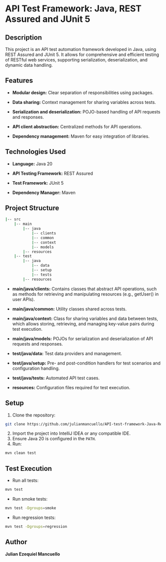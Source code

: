 # API Test Framework: Java, REST Assured and JUnit 5

## Description

This project is an API test automation framework developed in Java, using REST Assured and JUnit 5. It allows for comprehensive and efficient testing of RESTful web services, supporting serialization, deserialization, and dynamic data handling.

## Features

- **Modular design:** Clear separation of responsibilities using packages.

- **Data sharing:** Context management for sharing variables across tests.

- **Serialization and deserialization:** POJO-based handling of API requests and responses.

- **API client abstraction:** Centralized methods for API operations.

- **Dependency management:** Maven for easy integration of libraries.

## Technologies Used

- **Language:** Java 20

- **API Testing Framework:** REST Assured

- **Test Framework:** JUnit 5

- **Dependency Manager:** Maven

## Project Structure
```bash
|-- src
    |-- main
        |-- java
            |-- clients
            |-- common
            |-- context
            |-- models
        |-- resources
    |-- test
        |-- java
            |-- data
            |-- setup
            |-- tests
        |-- resources
```
- **main/java/clients:** Contains classes that abstract API operations, such as methods for retrieving and manipulating resources (e.g., getUser() in user APIs).

- **main/java/common:** Utility classes shared across tests.

- **main/java/context:** Class for sharing variables and data between tests, which allows storing, retrieving, and managing key-value pairs during test execution.

- **main/java/models:** POJOs for serialization and deserialization of API requests and responses.

- **test/java/data:** Test data providers and management.

- **test/java/setup:** Pre- and post-condition handlers for test scenarios and configuration handling.

- **test/java/tests:** Automated API test cases.

- **resources:** Configuration files required for test execution.

## Setup

1. Clone the repository:
```bash
git clone https://github.com/julianmancuello/API-test-framework-Java-RestAssured.git
```
2. Import the project into IntelliJ IDEA or any compatible IDE.
3. Ensure Java 20 is configured in the ```PATH```.
4. Run:
```bash
mvn clean test
```

## Test Execution

- Run all tests:
```bash
mvn test
```
- Run smoke tests:
```bash
mvn test -Dgroups=smoke
```
- Run regression tests:
```bash
mvn test -Dgroups=regression
```

## Author
**Julian Ezequiel Mancuello**







